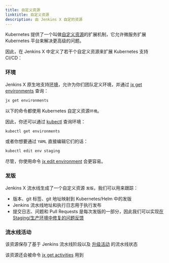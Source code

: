 ```yaml
---
title: 自定义资源
linktitle: 自定义资源
description: 由 Jenkins X 自定的资源
---
```


Kubernetes 提供了一个叫做[自定义资源](https://kubernetes.io/docs/concepts/api-extension/custom-resources/)的扩展机制，它允许微服务扩展 Kubernetes 平台来解决更高级的问题。

因此，在 Jenkins X 中定义了若干个自定义资源来扩展 Kubernetes 支持 CI/CD：

### 环境

Jenkins X 原生地支持[环境](/zh/docs/concepts/features/#environments)，允许为你们团队定义环境，并通过 [jx get environments](/commands/jx_get_environments/) 查询：

```sh
jx get environments
```

以下的命令都使用 Kubernetes 自定义资源`环境`。

因此，你还可以通过 [kubectl](https://kubernetes.io/docs/reference/kubectl/overview/) 查询环境：

```sh
kubectl get environments
```

或者你想要通过 `YAML` 直接编辑它们的话：

```sh
kubectl edit env staging
```

尽管，你使用命令 [jx edit environment](/commands/jx_edit_environment/) 会更容易。

### 发版

Jenkins X 流水线生成了一个自定义资源 `发版`，我们可以用来跟踪：

* 版本、git 标签、git 地址映射到 Kubernetes/Helm 中的发版
* Jenkins 流水线地址和执行日志用于执行发布
* 提交日志、问题和 Pull Requests 是每次发版的一部分，因此我们可以实现[在 Staging/生产环境中修复的问题反馈](/zh/docs/concepts/features/#feedback)


### 流水线活动

该资源保存了基于 Jenkins 流水线阶段以及 [升级活动](/docs/concepts/features/#promotion) 的流水线状态

该资源还会被命令 [jx get activities](/commands/jx_get_activities/) 用到
